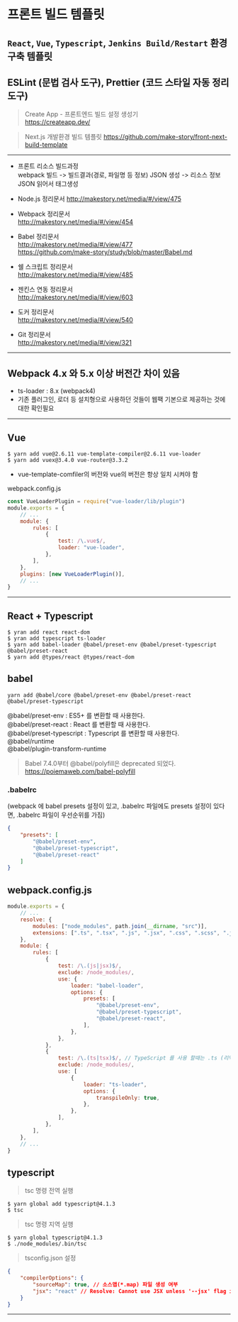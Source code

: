# 프론트 빌드 템플릿

## `React`, `Vue`, `Typescript`, `Jenkins Build/Restart` 환경 구축 템플릿

## ESLint (문법 검사 도구), Prettier (코드 스타일 자동 정리 도구)

> Create App - 프론트엔드 빌드 설정 생성기  
> https://createapp.dev/

> Next.js 개발환경 빌드 템플릿
> https://github.com/make-story/front-next-build-template

---

-   프론트 리소스 빌드과정  
    webpack 빌드 -> 빌드결과(경로, 파일명 등 정보) JSON 생성 -> 리소스 정보 JSON 읽어서 태그생성

-   Node.js 정리문서
    http://makestory.net/media/#/view/475

-   Webpack 정리문서  
    http://makestory.net/media/#/view/454

-   Babel 정리문서  
    http://makestory.net/media/#/view/477  
    https://github.com/make-story/study/blob/master/Babel.md

-   쉘 스크립트 정리문서  
    http://makestory.net/media/#/view/485

-   젠킨스 연동 정리문서  
    http://makestory.net/media/#/view/603

-   도커 정리문서  
    http://makestory.net/media/#/view/540

-   Git 정리문서  
    http://makestory.net/media/#/view/321

---

## Webpack 4.x 와 5.x 이상 버전간 차이 있음

-   ts-loader : 8.x (webpack4)
-   기존 플러그인, 로더 등 설치형으로 사용하던 것들이 웹팩 기본으로 제공하는 것에 대한 확인필요

---

## Vue

```
$ yarn add vue@2.6.11 vue-template-compiler@2.6.11 vue-loader
$ yarn add vuex@3.4.0 vue-router@3.3.2
```

-   vue-template-comfiler의 버전와 vue의 버전은 항상 일치 시켜야 함

webpack.config.js

```javascript
const VueLoaderPlugin = require("vue-loader/lib/plugin")
module.exports = {
    // ...
    module: {
        rules: [
            {
                test: /\.vue$/,
                loader: "vue-loader",
            },
        ],
    },
    plugins: [new VueLoaderPlugin()],
    // ...
}
```

---

## React + Typescript

```
$ yran add react react-dom
$ yran add typescript ts-loader
$ yarn add babel-loader @babel/preset-env @babel/preset-typescript @babel/preset-react
$ yarn add @types/react @types/react-dom
```

## babel

```
yarn add @babel/core @babel/preset-env @babel/preset-react @babel/preset-typescript
```

@babel/preset-env : ES5+ 를 변환할 때 사용한다.  
@babel/preset-react : React 를 변환할 때 사용한다.  
@babel/preset-typescript : Typescript 를 변환할 때 사용한다.  
@babel/runtime  
@babel/plugin-transform-runtime

> Babel 7.4.0부터 @babel/polyfill은 deprecated 되었다.  
> https://poiemaweb.com/babel-polyfill

### .babelrc

(webpack 에 babel presets 설정이 있고, .babelrc 파일에도 presets 설정이 있다면, .babelrc 파일이 우선순위를 가짐)

```json
{
    "presets": [
        "@babel/preset-env",
        "@babel/preset-typescript",
        "@babel/preset-react"
    ]
}
```

## webpack.config.js

```javascript
module.exports = {
    // ...
    resolve: {
        modules: ["node_modules", path.join(__dirname, "src")],
        extensions: [".ts", ".tsx", ".js", ".jsx", ".css", ".scss", ".json"],
    },
    module: {
        rules: [
            {
                test: /\.(js|jsx)$/,
                exclude: /node_modules/,
                use: {
                    loader: "babel-loader",
                    options: {
                        presets: [
                            "@babel/preset-env",
                            "@babel/preset-typescript",
                            "@babel/preset-react",
                        ],
                    },
                },
            },
            {
                test: /\.(ts|tsx)$/, // TypeScript 를 사용 할때는 .ts (리액트 컴포넌트의 경우에는 .tsx) 확장자를 사용
                exclude: /node_modules/,
                use: [
                    {
                        loader: "ts-loader",
                        options: {
                            transpileOnly: true,
                        },
                    },
                ],
            },
        ],
    },
    // ...
}
```

## typescript

> tsc 명령 전역 실행

```
$ yarn global add typescript@4.1.3
$ tsc
```

> tsc 명령 지역 실행

```
$ yarn global typescript@4.1.3
$ ./node_modules/.bin/tsc
```

> tsconfig.json 설정

```json
{
    "compilerOptions": {
        "sourceMap": true, // 소스맵(*.map) 파일 생성 여부
        "jsx": "react" // Resolve: Cannot use JSX unless '--jsx' flag is provided
    }
}
```

---

